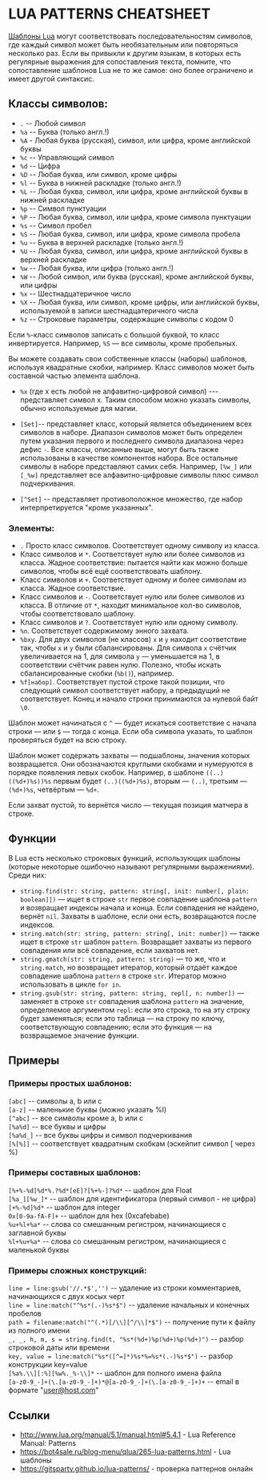 # LUA PATTERNS CHEATSHEET

[Шаблоны Lua](https://www.lua.org/pil/20.2.html) могут соответствовать последовательностям символов, где каждый символ может быть необязательным или повторяться несколько раз. Если вы привыкли к другим языкам, в которых есть регулярные выражения для сопоставления текста, помните, что сопоставление шаблонов Lua не то же самое: оно более ограничено и имеет другой синтаксис.

## Классы символов:

* `.`	-- Любой символ
* `%a`	-- Буква (только англ.!)
* `%A`	- Любая буква (русская), символ, или цифра, кроме английской буквы 
* `%c`	-- Управляющий символ
* `%d`	-- Цифра
* `%D`	-- Любая буква, или символ, кроме цифры
* `%l`	-- Буква в нижней раскладке (только англ.!)
* `%L`	-- Любая буква, символ, или цифра, кроме английской буквы в нижней раскладке
* `%p`	-- Символ пунктуации
* `%P`	-- Любая буква, символ, или цифра, кроме символа пунктуации
* `%s`	-- Символ пробел
* `%S`	-- Любая буква, символ, или цифра, кроме символа пробела
* `%u`	-- Буква в верхней раскладке (только англ.!)
* `%U`	-- Любая буква, символ, или цифра, кроме английской буквы в верхней раскладке
* `%w`	-- Любая буква, или цифра (только англ.!)
* `%W`	-- Любой символ, или буква (русская), кроме английской буквы, или цифры
* `%x`	-- Шестнадцатеричное число
* `%X`	-- Любая буква, или символ,  кроме цифры, или английской буквы, используемой в записи шестнадцатеричного числа 
* `%z`	-- Строковые параметры, содержащие символы с кодом 0

Если `%`-класс символов записать с большой буквой, то класс инвертируется. Например, `%S` — все символы, кроме пробельных. 

Вы можете создавать свои собственные классы (наборы) шаблонов, используя квадратные скобки, например. Класс символов может быть составной частью элемента шаблона.

* `%x` (где х есть любой не алфавитно-цифровой символ) --- представляет символ х. Таким способом можно указать символы, обычно используемые для магии.

* `[Set]`-- представляет класс, который является объединением всех символов в наборе. Диапазон символов может быть определен путем указания первого и последнего символа диапазона через дефис `-`. Все классы, описанные выше, могут быть также использованы в качестве компонентов набора. Все остальные символы в наборе представляют самих себя. Например, `[%w_]` или `[_%w]` представляет все алфавитно-цифровые символы плюс символ подчеркивания.
* `[^Set]` -- представляет противоположное множество, где набор интерпретируется "кроме указанных".

### Элементы:

*   `.` Просто класс символов. Соответствует одному символу из класса.
*   Класс символов и `*`. Соответствует нулю или более символов из класса. Жадное соответствие: пытается найти как можно больше символов, чтобы всё ещё соответствовать шаблону.
*   Класс символов и `+`. Соответствует одному и более символам из класса. Жадное соответствие.
*   Класс символов и `-`. Соответствует нулю или более символов из класса. В отличие от `*`, находит минимальное кол-во символов, чтобы соответствовало шаблону.
*   Класс символов и `?`. Соответствует нулю или одному символу.
*   `%n`. Соответствует содержимому энного захвата.
*   `%bxy`. Для двух символов (не классов) `x` и `y` находит соответствие так, чтобы `x` и `y` были сбалансированы. Для символа `x` счётчик увеличивается на 1, для символа `y` — уменьшается на 1, в соответствии счётчик равен нулю. Полезно, чтобы искать сбалансированные скобки (`%b()`), например.
*   `%f[набор]`. Соответствует пустой строке такой позиции, что следующий символ соответствует набору, а предыдущий не соответствует. Конец и начало строки принимаются за нулевой байт `\0`.

Шаблон может начинаться с `^` — будет искаться соответствие с начала строки — или `$` — тогда с конца. Если оба символа указать, то шаблон проверяться будет на всю строку.

Шаблон может содержать захваты — подшаблоны, значения которых возвращается. Они обозначаются круглыми скобками и нумеруются в порядке появления левых скобок. Например, в шаблоне `((..)((%d+)%s))%s` первым будет `(..)((%d+)%s)`, вторым — `(..)`, третьим — `(%d+)%s`, четвёртым — `%d+`.

Если захват пустой, то вернётся число — текущая позиция матчера в строке.

## Функции

В Lua есть несколько строковых функций, использующих шаблоны (которые некоторые ошибочно называют регулярными выражениями). Среди них:

*   `string.find(str: string, pattern: string[, init: number[, plain: boolean]])` — ищет в строке `str` первое совпадение шаблона `pattern` и возвращает индексы начала и конца. Если совпадения не найдено, вернёт `nil`. Захваты в шаблоне, если они есть, возвращаются после индексов.
*   `string.match(str: string, pattern: string[, init: number])` — также ищет в строке `str` шаблон `pattern`. Возвращает захваты из первого совпадения или всё совпадение, если захватов нет.
*   `string.gmatch(str: string, pattern: string)` — то же, что и `string.match`, но возвращает итератор, который отдаёт каждое совпадение шаблона `pattern` в строке `str`. Итератор можно использовать в цикле `for in`.
*   `string.gsub(str: string, pattern: string, repl[, n: number])` — заменяет в строке `str` совпадения шаблона `pattern` на значение, определяемое аргументом `repl`: если это строка, то на эту строку будет заменяться; если это таблица — на строку по ключу, соответствующую совпадению; если это функция — на возвращаемое значение функции.

## Примеры

### Примеры простых шаблонов:
`[abc]` -- символы a, b или c  
`[a-z]` -- маленькие буквы (можно указать %l)  
`[^abc]` -- все символы кроме a, b или c  
`[%a%d]` -- все буквы и цифры  
`[%a%d_]` -- все буквы цифры и символ подчеркивания  
`[%[%]]` -- соответствует квадратным скобкам (эскейпит символ [ через %)  

### Примеры составных шаблонов:
`[%+%-%d]%d*%.?%d*[eE]?[%+%-]?%d*` -- шаблон для Float  
`[%a_][%w_]*` -- шаблон для идентификатора (первый символ - не цифра)  
`[+%-%d]%d*` -- шаблон для integer  
`0x[0-9a-fA-F]+` -- шаблон для hex (0xcafebabe)  
 `%u+%l+%a*` -- слова со смешанным регистром, начинающиеся с заглавной буквы  
 `%l+%u+%a*` -- слова со смешанным регистром, начинающиеся с маленькой буквы  

### Примеры сложных конструкций:
`line = line:gsub('//.*$','')` -- удаление из строки комментариев, начинающихся с двух косых черт  
`line = line:match("^%s*(.-)%s*$")` -- удаление начальных и конечных пробелов  
`path = filename:match("^(.*)[/\\][^/\\]*$")` -- получение пути к файлу из полного имени  
`_, _, h, m, s = string.find(t, "%s*(%d+)%p(%d+)%p(%d+)")` -- разбор строковой даты или времени  
`key, value = line:match("%s*([^=]*)%s*%=%s*(.-)%s*$")` -- разбор конструкции key=value  
`[%a%.\\][:%][%w%._%-\\]*` -- шаблон для полного имена файла  
`[a-z0-9_-]+(\.[a-z0-9_-]+)*@[a-z0-9_-]+(\.[a-z0-9_-]+)+` -- email в формате "user@host.com"  

## Ссылки
- http://www.lua.org/manual/5.1/manual.html#5.4.1 - Lua Reference Manual: Patterns
- https://bot4sale.ru/blog-menu/qlua/265-lua-patterns.html - Lua шаблоны
- https://gitspartv.github.io/lua-patterns/ - проверка паттернов онлайн